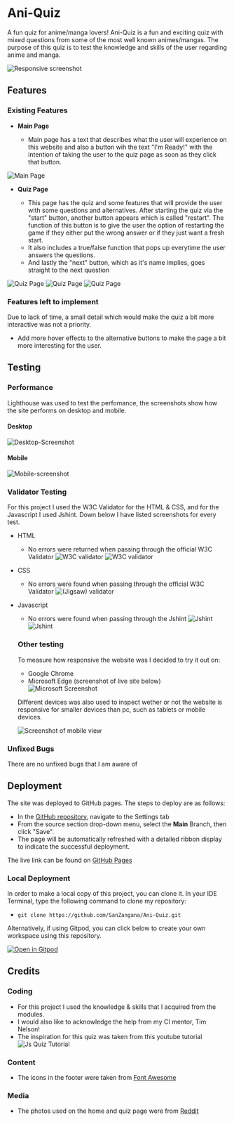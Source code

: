# Ani-Quiz

A fun quiz for anime/manga lovers! Ani-Quiz is a fun and exciting quiz with mixed questions from some of the most well known animes/mangas.
The purpose of this quiz is to test the knowledge and skills of the user regarding anime and manga. 

![Responsive screenshot](documents//amiresp.png)

## Features 

### Existing Features

- __Main Page__

  - Main page has a text that describes what the user will experience on this website and also a button wih the text "I'm Ready!" with the intention of taking the user to the quiz page as soon as they click that button.

![Main Page](documents//main-page.png)

- __Quiz Page__

  - This page has the quiz and some features that will provide the user with some questions and alternatives. After starting the quiz via the "start" button, another button appears which is called "restart". The function of this button is to give the user the option of restarting the game if they either put the wrong answer or if they just want a fresh start.
  - It also includes a true/false function that pops up everytime the user answers the questions.
  - And lastly the "next" button, which as it's name implies, goes straight to the next question

![Quiz Page](documents//quiz-page.png)
![Quiz Page](documents//quiz-page2.png)
![Quiz Page](documents//quiz-page3.png)


### Features left to implement

Due to lack of time, a small detail which would make the quiz a bit more interactive was not a priority.

- Add more hover effects to the alternative buttons to make the page a bit more interesting for the user.

## Testing 

### Performance

Lighthouse was used to test the perfomance, the screenshots show how the site performs on desktop and mobile.

#### Desktop 

![Desktop-Screenshot](documents//lh-desktop.png)

#### Mobile

![Mobile-screenshot](documents//lh-mobile.png)


### Validator Testing 

For this project I used the W3C Validator for the HTML & CSS, and for the Javascript I used Jshint.
Down below I have listed screenshots for every test.

- HTML
  - No errors were returned when passing through the official W3C Validator ![W3C validator](documents//index-validator.png)
  ![W3C validator](documents//quiz-validator.png)

- CSS
  - No errors were found when passing through the official W3C Validator ![(Jigsaw) validator](documents//css-validator.png)

- Javascript
  - No errors were found when passing through the Jshint ![Jshint](documents//questions-js.png) 
  ![Jshint](documents//script-js.png) 
  
  ### Other testing
  To measure how responsive the website was I decided to try it out on:
  - Google Chrome
  - Microsoft Edge (screenshot of live site below)
  ![Microsoft Screenshot](/documents/microsoft-edge.png)

  Different devices was also used to inspect wether or not the website is responsive for smaller devices than pc, 
  such as tablets or mobile devices.

  ![Screenshot of mobile view](documents//mobileview.png)

### Unfixed Bugs

There are no unfixed bugs that I am aware of

## Deployment

The site was deployed to GitHub pages. The steps to deploy are as follows: 
  - In the [GitHub repository](https://github.com/SanZangana/Ani-Quiz), navigate to the Settings tab 
  - From the source section drop-down menu, select the **Main** Branch, then click "Save".
  - The page will be automatically refreshed with a detailed ribbon display to indicate the successful deployment.

The live link can be found on [GitHub Pages](https://sanzangana.github.io/Ani-Quiz/)

### Local Deployment

In order to make a local copy of this project, you can clone it. In your IDE Terminal, type the following command to clone my repository:

- `git clone https://github.com/SanZangana/Ani-Quiz.git`

Alternatively, if using Gitpod, you can click below to create your own workspace using this repository.

[![Open in Gitpod](https://gitpod.io/button/open-in-gitpod.svg)](https://gitpod.io/#https://github.com/SanZangana/Ani-Quiz)

## Credits 

### Coding

- For this project I used the knowledge & skills that I acquired from the modules.
- I would also like to acknowledge the help from my CI mentor, Tim Nelson!
- The inspiration for this quiz was taken from this youtube tutorial ![Js Quiz Tutorial](https://www.youtube.com/watch?v=riDzcEQbX6k) 


### Content 

- The icons in the footer were taken from [Font Awesome](https://fontawesome.com/)

### Media

- The photos used on the home and quiz page were from [Reddit](https://www.reddit.com/r/Berserk/comments/360p4p/its_called_behelit_the_egg_of_the_king_he_who/)



